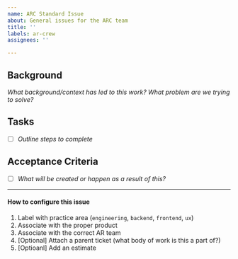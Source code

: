 ```yaml
---
name: ARC Standard Issue
about: General issues for the ARC team
title: ''
labels: ar-crew
assignees: ''

---
```


## Background
_What background/context has led to this work?  What problem are we trying to solve?_

## Tasks
- [ ] _Outline steps to complete_

## Acceptance Criteria
- [ ] _What will be created or happen as a result of this?_

---
#### How to configure this issue
1. Label with practice area (`engineering`, `backend`, `frontend`, `ux`)
2. Associate with the proper product
3. Associate with the correct AR team
4. [Optional] Attach a parent ticket (what body of work is this a part of?)
5. [Optioanl] Add an estimate
